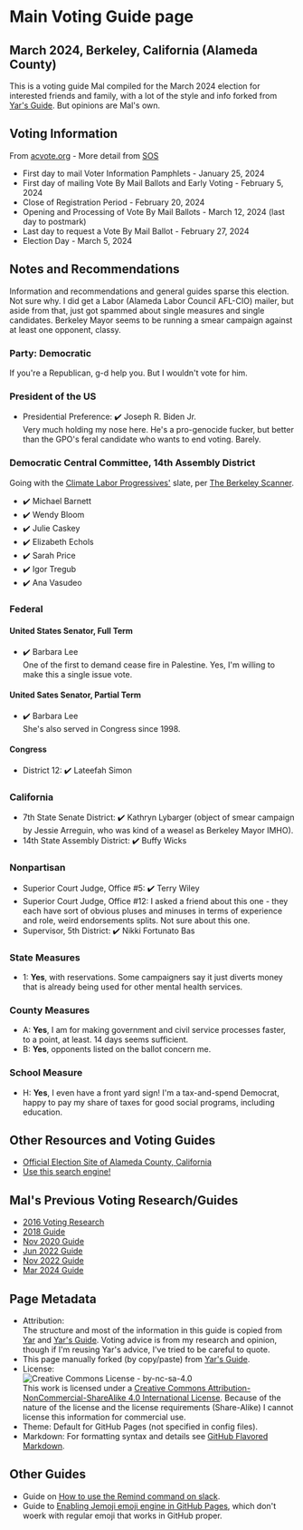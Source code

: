 # Main Voting Guide page
## March 2024, Berkeley, California (Alameda County)
This is a voting guide Mal compiled for the March 2024 election for interested friends and family, with a lot of the style and info forked from [Yar's Guide](https://yar-votes.github.io/). But opinions are Mal's own.

## Voting Information
From [acvote.org](https://www.acvote.org/election-information/elections?id=251#) - More detail from [SOS](https://www.sos.ca.gov/elections/upcoming-elections/pres-prim-march-2024)
* First day to mail Voter Information Pamphlets	- January 25, 2024
* First day of mailing Vote By Mail Ballots and Early Voting - February 5, 2024
* Close of Registration Period - February 20, 2024
* Opening and Processing of Vote By Mail Ballots - March 12, 2024 (last day to postmark)
* Last day to request a Vote By Mail Ballot - February 27, 2024
* Election Day - March 5, 2024

## Notes and Recommendations
Information and recommendations and general guides sparse this election. Not sure why. I did get a Labor (Alameda Labor Council AFL-CIO) mailer, but aside from that, just got spammed about single measures and single candidates. Berkeley Mayor seems to be running a smear campaign against at least one opponent, classy.

### Party: Democratic
If you're a Republican, g-d help you. But I wouldn't vote for him.

### President of the US
* Presidential Preference: ✔️ Joseph R. Biden Jr.<br />Very much holding my nose here. He's a pro-genocide fucker, but better than the GPO's feral candidate who wants to end voting. Barely.

### Democratic Central Committee, 14th Assembly District
Going with the [Climate Labor Progressives'](https://www.climatelaborprogressives.com/) slate, per [The Berkeley Scanner](https://www.berkeleyscanner.com/2024/02/02/deep-dives/2024-election-guide-berkeley-alameda-county/).
* ✔️ Michael Barnett
* ✔️ Wendy Bloom
* ✔️ Julie Caskey
* ✔️ Elizabeth Echols
* ✔️ Sarah Price
* ✔️ Igor Tregub
* ✔️ Ana Vasudeo 

### Federal
#### United States Senator, Full Term
* ✔️ Barbara Lee<br />One of the first to demand cease fire in Palestine. Yes, I'm willing to make this a single issue vote.

#### United Sates Senator, Partial Term
* ✔️ Barbara Lee<br />She's also served in Congress since 1998.

#### Congress
* District 12: ✔️ Lateefah Simon

### California
* 7th State Senate District: :heavy_check_mark: Kathryn Lybarger (object of smear campaign by Jessie Arreguin, who was kind of a weasel as Berkeley Mayor IMHO).
* 14th State Assembly District: :heavy_check_mark: Buffy Wicks

### Nonpartisan
* Superior Court Judge, Office #5: :heavy_check_mark: Terry Wiley
* Superior Court Judge, Office #12: I asked a friend about this one - they each have sort of obvious pluses and minuses in terms of experience and role, weird endorsements splits. Not sure about this one.
* Supervisor, 5th District: :heavy_check_mark: Nikki Fortunato Bas

### State Measures
* 1: **Yes**, with reservations. Some campaigners say it just diverts money that is already being used for other mental health services.

### County Measures
* A: **Yes**, I am for making government and civil service processes faster, to a point, at least. 14 days seems sufficient.
* B: **Yes**, opponents listed on the ballot concern me.

### School Measure
* H: **Yes**, I even have a front yard sign! I'm a tax-and-spend Democrat, happy to pay my share of taxes for good social programs, including education.

## Other Resources and Voting Guides
* [Official Election Site of Alameda County, California](https://www.acvote.org/index)
* [Use this search engine!](https://duckduckgo.com/?q=labor+endorsements+afl-cio+march+5%252C+2024+alameda+county)

## Mal's Previous Voting Research/Guides
- [2016 Voting Research](https://docs.google.com/spreadsheets/d/1LOuSrzRurlJOuz2H0Wxok_iJbcvRVOI-leJ8yw8igiI/edit?usp=sharing)
- [2018 Guide](https://docs.google.com/spreadsheets/d/1zo7_JvUKtLWjn-Rjp0k6xhlu5UHjPLqG_AknOZKjlBc/edit?usp=sharing)
- [Nov 2020 Guide](https://mal-votes.github.io/2020-11/)
- [Jun 2022 Guide](https://mal-votes.github.io/2022-06/)
- [Nov 2022 Guide](https://mal-votes.github.io/2022-11/)
- [Mar 2024 Guide](https://mal-votes.github.io/2024-03/)

## Page Metadata
- Attribution:<br />The structure and most of the information in this guide is copied from [Yar](https://github.com/yar-votes) and [Yar's Guide](https://yar-votes.github.io/). Voting advice is from my research and opinion, though if I'm reusing Yar's advice, I've tried to be careful to quote.
- This page manually forked (by copy/paste) from [Yar's Guide](https://yar-votes.github.io/).
- License:<br />![Creative Commons License - by-nc-sa-4.0](https://i.creativecommons.org/l/by-nc-sa/4.0/88x31.png)<br />This work is licensed under a [Creative Commons Attribution-NonCommercial-ShareAlike 4.0 International License](http://creativecommons.org/licenses/by-nc-sa/4.0/). Because of the nature of the license and the license requirements (Share-Alike) I cannot license this information for commercial use.
- Theme: Default for GitHub Pages (not specified in config files).
- Markdown: For formatting syntax and details see [GitHub Flavored Markdown](https://guides.github.com/features/mastering-markdown/).

## Other Guides
- Guide on [How to use the Remind command on slack](HowToUseRemindCommandOnSlack/).
- Guide to [Enabling Jemoji emoji engine in GitHub Pages](jemoji/), which don't woerk with regular emoji that works in GitHub proper.

